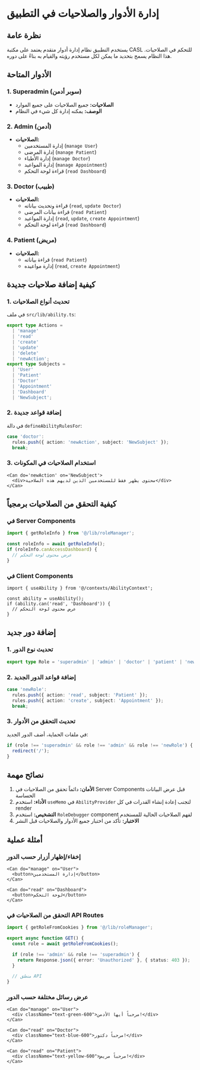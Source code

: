 # إدارة الأدوار والصلاحيات في التطبيق

## نظرة عامة

يستخدم التطبيق نظام إدارة أدوار متقدم يعتمد على مكتبة CASL للتحكم في الصلاحيات. هذا النظام يسمح بتحديد ما يمكن لكل مستخدم رؤيته والقيام به بناءً على دوره.

## الأدوار المتاحة

### 1. Superadmin (سوبر أدمن)

- **الصلاحيات:** جميع الصلاحيات على جميع الموارد
- **الوصف:** يمكنه إدارة كل شيء في النظام

### 2. Admin (أدمن)

- **الصلاحيات:**
  - إدارة المستخدمين (`manage User`)
  - إدارة المرضى (`manage Patient`)
  - إدارة الأطباء (`manage Doctor`)
  - إدارة المواعيد (`manage Appointment`)
  - قراءة لوحة التحكم (`read Dashboard`)

### 3. Doctor (طبيب)

- **الصلاحيات:**
  - قراءة وتحديث بياناته (`read`, `update Doctor`)
  - قراءة بيانات المرضى (`read Patient`)
  - إدارة المواعيد (`read`, `update`, `create Appointment`)
  - قراءة لوحة التحكم (`read Dashboard`)

### 4. Patient (مريض)

- **الصلاحيات:**
  - قراءة بياناته (`read Patient`)
  - إدارة مواعيده (`read`, `create Appointment`)

## كيفية إضافة صلاحيات جديدة

### 1. تحديث أنواع الصلاحيات

في ملف `src/lib/ability.ts`:

```typescript
export type Actions =
  | 'manage'
  | 'read'
  | 'create'
  | 'update'
  | 'delete'
  | 'newAction';
export type Subjects =
  | 'User'
  | 'Patient'
  | 'Doctor'
  | 'Appointment'
  | 'Dashboard'
  | 'NewSubject';
```

### 2. إضافة قواعد جديدة

في دالة `defineAbilityRulesFor`:

```typescript
case 'doctor':
  rules.push({ action: 'newAction', subject: 'NewSubject' });
  break;
```

### 3. استخدام الصلاحيات في المكونات

```tsx
<Can do='newAction' on='NewSubject'>
  <div>محتوى يظهر فقط للمستخدمين الذين لديهم هذه الصلاحية</div>
</Can>
```

## كيفية التحقق من الصلاحيات برمجياً

### في Server Components

```typescript
import { getRoleInfo } from '@/lib/roleManager';

const roleInfo = await getRoleInfo();
if (roleInfo.canAccessDashboard) {
  // عرض محتوى لوحة التحكم
}
```

### في Client Components

```tsx
import { useAbility } from '@/contexts/AbilityContext';

const ability = useAbility();
if (ability.can('read', 'Dashboard')) {
  // عرض محتوى لوحة التحكم
}
```

## إضافة دور جديد

### 1. تحديث نوع الدور

```typescript
export type Role = 'superadmin' | 'admin' | 'doctor' | 'patient' | 'newRole';
```

### 2. إضافة قواعد الدور الجديد

```typescript
case 'newRole':
  rules.push({ action: 'read', subject: 'Patient' });
  rules.push({ action: 'create', subject: 'Appointment' });
  break;
```

### 3. تحديث التحقق من الأدوار

في ملفات الحماية، أضف الدور الجديد:

```typescript
if (role !== 'superadmin' && role !== 'admin' && role !== 'newRole') {
  redirect('/');
}
```

## نصائح مهمة

1. **الأمان:** دائماً تحقق من الصلاحيات في Server Components قبل عرض البيانات الحساسة
2. **الأداء:** استخدم `useMemo` في `AbilityProvider` لتجنب إعادة إنشاء القدرات في كل render
3. **التشخيص:** استخدم `RoleDebugger` component لفهم الصلاحيات الحالية للمستخدم
4. **الاختبار:** تأكد من اختبار جميع الأدوار والصلاحيات قبل النشر

## أمثلة عملية

### إخفاء/إظهار أزرار حسب الدور

```tsx
<Can do="manage" on="User">
  <button>إدارة المستخدمين</button>
</Can>

<Can do="read" on="Dashboard">
  <button>لوحة التحكم</button>
</Can>
```

### التحقق من الصلاحيات في API Routes

```typescript
import { getRoleFromCookies } from '@/lib/roleManager';

export async function GET() {
  const role = await getRoleFromCookies();

  if (role !== 'admin' && role !== 'superadmin') {
    return Response.json({ error: 'Unauthorized' }, { status: 403 });
  }

  // منطق API
}
```

### عرض رسائل مختلفة حسب الدور

```tsx
<Can do="manage" on="User">
  <div className="text-green-600">مرحباً أيها الأدمن!</div>
</Can>

<Can do="read" on="Doctor">
  <div className="text-blue-600">مرحباً دكتور!</div>
</Can>

<Can do="read" on="Patient">
  <div className="text-yellow-600">مرحباً مريض!</div>
</Can>
```
